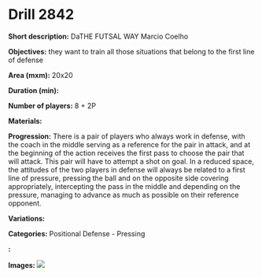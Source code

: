 # Drill 2842

**Short description:**
DaTHE FUTSAL WAY Marcio Coelho

**Objectives:**
they want to train all those situations that belong to the first line of defense

**Area (mxm):**
20x20

**Duration (min):**


**Number of players:**
8 + 2P

**Materials:**


**Progression:**
There is a pair of players who always work in defense, with the coach in the middle serving as a reference for the pair in attack, and at the beginning of the action receives the first pass to choose the pair that will attack. This pair will have to attempt a shot on goal. In a reduced space, the attitudes of the two players in defense will always be related to a first line of pressure, pressing the ball and on the opposite side covering appropriately, intercepting the pass in the middle and depending on the pressure, managing to advance as much as possible on their reference opponent.

**Variations:**


**Categories:**
Positional Defense - Pressing

**:**


**Images:**
![](https://www.coachingfutsal.com/\images\b9e3aa60-9209-41b5-a0b7-21d3d0a19789_2vs2.jpg)

